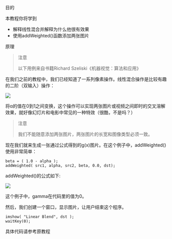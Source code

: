 目的

本教程你将学到

* 解释线性混合并解释为什么他很有效果
* 使用addWeighted()函数添加两张图片

原理

> 注意
>
> 以下用例来自书籍Richard Szeliski《机器视觉：算法和应用》

在我们之前的教程中，我们已经知道了一系列像素操作。线性混合操作是比较有趣的二阶（双输入）操作：

![](http://latex.codecogs.com/gif.latex?g(x)=(1-\alpha)f_{0}(x)+\alphaf_{1}(x))

将α的值在0到1之间变换，这个操作可以实现两张图片或视频之间即时的交叉溶解效果，就好像幻灯片和电影中常见的一种特效（很酷，不是吗？）

> 注意
>
> 我们不能随意添加两张图片，两张图片的长宽和图像类型必须一致。

现在我们就来生成一张通过公式得到的g(x)图片。在这个例子中，addWeighted()使用非常简单：

```
beta = ( 1.0 - alpha );
addWeighted( src1, alpha, src2, beta, 0.0, dst);
```

addWeighted()的公式如下:

![](http://latex.codecogs.com/gif.latex?dst=α⋅src1+β⋅src2+γ)

这个例子中，gamma在代码里的值为0。

然后，我们创建一个窗口，显示图片，让用户结束这个程序。

```
imshow( "Linear Blend", dst );
waitKey(0);
```

具体代码请参考原教程
